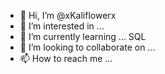 - 👋 Hi, I’m @xKaliflowerx
- 👀 I’m interested in ...
- 🌱 I’m currently learning ... SQL
- 💞️ I’m looking to collaborate on ...
- 📫 How to reach me ...

<!---
xKaliflowerx/xKaliflowerx is a ✨ special ✨ repository because its `README.md` (this file) appears on your GitHub profile.
You can click the Preview link to take a look at your changes.
--->
